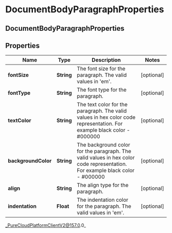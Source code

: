 # DocumentBodyParagraphProperties

## DocumentBodyParagraphProperties

## Properties

|Name | Type | Description | Notes|
|------------ | ------------- | ------------- | -------------|
| **fontSize** | **String** | The font size for the paragraph. The valid values in &#39;em&#39;. | [optional] |
| **fontType** | **String** | The font type for the paragraph. | [optional] |
| **textColor** | **String** | The text color for the paragraph. The valid values in hex color code representation. For example black color - #000000 | [optional] |
| **backgroundColor** | **String** | The background color for the paragraph. The valid values in hex color code representation. For example black color - #000000 | [optional] |
| **align** | **String** | The align type for the paragraph. | [optional] |
| **indentation** | **Float** | The indentation color for the paragraph. The valid values in &#39;em&#39;. | [optional] |



_PureCloudPlatformClientV2@157.0.0_
